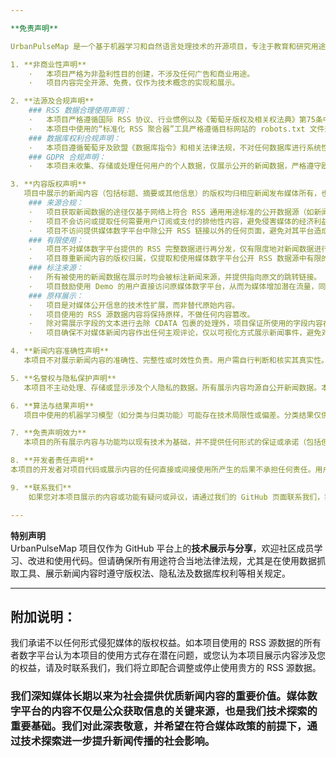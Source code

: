 ```yaml
---

**免责声明**

UrbanPulseMap 是一个基于机器学习和自然语言处理技术的开源项目，专注于教育和研究用途，旨在探索公开新闻数据的合理使用和技术创新应用，仅作为技术概念的**GitHub 开源项目**进行非商业性展示。以下为项目相关的详细免责声明：

1. **非商业性声明**  
    ·   本项目严格为非盈利性目的创建，不涉及任何广告和商业用途。
    ·   项目内容完全开源、免费，仅作为技术概念的实现和展示。

2. **法源及合规声明**  
    ### RSS 数据合理使用声明：
    ·   本项目严格遵循国际 RSS 协议、行业惯例以及《葡萄牙版权及相关权法典》第75条中关于“合理使用”的相关规定，仅限于非商业、教育和研究目的的技术性展示。
    ·   本项目中使用的“标准化 RSS 聚合器”工具严格遵循目标网站的 robots.txt 文件规则，避免对任何非公共数据的抓取。
    ### 数据库权利合规声明：
    ·   本项目遵循葡萄牙及欧盟《数据库指令》和相关法律法规，不对任何数据库进行系统性爬取或不合理使用。
    ### GDPR 合规声明：
    ·   本项目未收集、存储或处理任何用户的个人数据，仅展示公开的新闻数据，严格遵守欧盟《通用数据保护条例》（GDPR）的相关规定。用户在浏览 Demo 内容时不涉及任何隐私风险。

3. **内容版权声明**  
   项目中展示的新闻内容（包括标题、摘要或其他信息）的版权均归相应新闻发布媒体所有，也不对原新闻版权构成侵权。我们在使用新闻数据时遵循以下原则：
    ### 来源合规：
    ·   项目获取新闻数据的途径仅基于网络上符合 RSS 通用用途标准的公开数据源（如新闻媒体的数字平台 - 以下简称“媒体数字平台” - 提供的公开 RSS 数据源）进行标准化处理，不涉及非正当的抓取行为或隐私侵犯。
    ·   项目不会访问或提取任何需要用户订阅或支付的排他性内容，避免侵害媒体的经济利益。
    ·   项目不访问提供媒体数字平台中除公开 RSS 链接以外的任何页面，避免对其平台造成性能负担。
    ### 有限使用：
    ·   项目不对媒体数字平台提供的 RSS 完整数据进行再分发，仅有限度地对新闻数据进行分析、整理和归纳，并计划每日使用约100条有明确发生地点的新闻事件进行展示，确保数据使用的合理性。
    ·   项目尊重新闻内容的版权归属，仅提取和使用媒体数字平台公开 RSS 数据源中有限的字段，例如标题、摘要、发布日期、链接，不使用新闻的完整内容。
    ### 标注来源：
    ·   所有被使用的新闻数据在展示时均会被标注新闻来源，并提供指向原文的跳转链接。
    ·   项目鼓励使用 Demo 的用户直接访问原媒体数字平台，从而为媒体增加潜在流量，同时加强用户对媒体内容的认可，并进一步扩大新闻的社会影响力。
    ### 原样展示：
    ·   项目是对媒体公开信息的技术性扩展，而非替代原始内容。
    ·   项目使用的 RSS 源数据内容将保持原样，不做任何内容篡改。
    ·   除对需展示字段的文本进行去除 CDATA 包裹的处理外，项目保证所使用的字段内容在项目前端展示的方式与原媒体数字平台展示的方式一致。
    ·   项目确保不对媒体新闻内容作出任何主观评论，仅以可视化方式展示新闻事件，避免对媒体权益产生任何法律侵害。

4. **新闻内容准确性声明**  
   本项目不对展示新闻内容的准确性、完整性或时效性负责。用户需自行判断和核实其真实性。本项目仅提供技术层面的展示，不构成任何法律、财务或其他决策依据。

5. **名誉权与隐私保护声明**  
   本项目不主动处理、存储或显示涉及个人隐私的数据。所有展示内容均源自公开新闻数据。本项目不对任何由新闻内容引发的名誉问题负责。

6. **算法与结果声明**  
   项目中使用的机器学习模型（如分类与归类功能）可能存在技术局限性或偏差。分类结果仅供参考，不构成任何权威性分析或法律依据。

7. **免责声明效力**  
   本项目的所有展示内容与功能均以现有技术为基础，并不提供任何形式的保证或承诺（包括但不限于适销性、特定用途适用性）。对于使用本项目可能导致的任何直接或间接损失，本项目及开发者不承担责任。

8. **开发者责任声明**
本项目的开发者对项目代码或展示内容的任何直接或间接使用所产生的后果不承担任何责任。用户需自行确保使用场景符合相关法律法规。

9. **联系我们**  
    如果您对本项目展示的内容或功能有疑问或异议，请通过我们的 GitHub 页面联系我们，我们将在收到通知后立即进行处理。

---
```


**特别声明**  
UrbanPulseMap 项目仅作为 GitHub 平台上的**技术展示与分享**，欢迎社区成员学习、改进和使用代码。但请确保所有用途符合当地法律法规，尤其是在使用数据抓取工具、展示新闻内容时遵守版权法、隐私法及数据库权利等相关规定。

---

## 附加说明：
我们承诺不以任何形式侵犯媒体的版权权益。如本项目使用的 RSS 源数据的所有者数字平台认为本项目的使用方式存在潜在问题，或您认为本项目展示内容涉及您的权益，请及时联系我们，我们将立即配合调整或停止使用贵方的 RSS 源数据。

### 我们深知媒体长期以来为社会提供优质新闻内容的重要价值。媒体数字平台的内容不仅是公众获取信息的关键来源，也是我们技术探索的重要基础。我们对此深表敬意，并希望在符合媒体政策的前提下，通过技术探索进一步提升新闻传播的社会影响。
